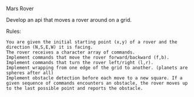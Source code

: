 Mars Rover

Develop an api that moves a rover around on a grid.

Rules:

    You are given the initial starting point (x,y) of a rover and the direction (N,S,E,W) it is facing.
    The rover receives a character array of commands.
    Implement commands that move the rover forward/backward (f,b).
    Implement commands that turn the rover left/right (l,r).
    Implement wrapping from one edge of the grid to another. (planets are spheres after all)
    Implement obstacle detection before each move to a new square. If a given sequence of commands encounters an obstacle, the rover moves up to the last possible point and reports the obstacle.


